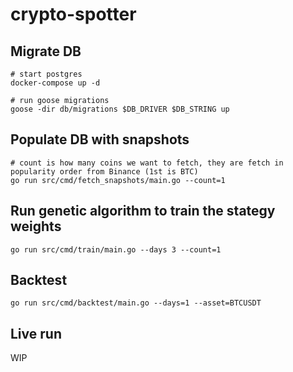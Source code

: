 # crypto-spotter

## Migrate DB

```
# start postgres
docker-compose up -d

# run goose migrations
goose -dir db/migrations $DB_DRIVER $DB_STRING up
```

## Populate DB with snapshots

```
# count is how many coins we want to fetch, they are fetch in popularity order from Binance (1st is BTC)
go run src/cmd/fetch_snapshots/main.go --count=1
```

## Run genetic algorithm to train the stategy weights
```
go run src/cmd/train/main.go --days 3 --count=1
```

## Backtest
```
go run src/cmd/backtest/main.go --days=1 --asset=BTCUSDT
```

## Live run
WIP